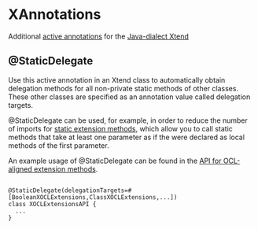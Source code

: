 # XAnnotations
Additional [active annotations](https://eclipse.org/xtend/documentation/204_activeannotations.html) for the [Java-dialect Xtend](https://eclipse.org/xtend)

## @StaticDelegate
Use this active annotation in an Xtend class to automatically obtain delegation methods for all non-private static methods of other classes. These other classes are specified as an annotation value called delegation targets. 

@StaticDelegate can be used, for example, in order to reduce the number of imports for [static extension methods](https://eclipse.org/xtend/documentation/202_xtend_classes_members.html#extension-imports), which allow you to call static methods that take at least one parameter as if the were declared as local methods of the first parameter.

An example usage of @StaticDelegate can be found in the [API for OCL-aligned extension methods](https://github.com/kit-sdq/XOCL/blob/master/bundles/edu.kit.ipd.sdq.xocl.extensions/src/edu/kit/ipd/sdq/xocl/extensions/XOCLExtensionsAPI.xtend).

<code>
@StaticDelegate(delegationTargets=#[BooleanXOCLExtensions,ClassXOCLExtensions,...])
class XOCLExtensionsAPI {
  ...
}
</code>

